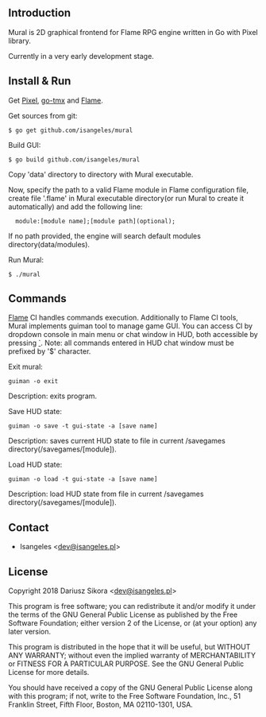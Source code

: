 ## Introduction

  Mural is 2D graphical frontend for Flame RPG engine written in Go with Pixel library.

  Currently in a very early development stage.
  
## Install & Run

  Get [Pixel](https://github.com/faiface/pixel), [go-tmx](https://github.com/salviati/go-tmx/tree/master/tmx) and [Flame](https://github.com/Isangeles/flame).

  Get sources from git:
```
$ go get github.com/isangeles/mural
```

  Build GUI:
```
$ go build github.com/isangeles/mural
```

Copy 'data' directory to directory with Mural executable.

Now, specify the path to a valid Flame module in Flame configuration file,
create file '.flame' in Mural executable directory(or run Mural to create it
automatically) and add the following line:
```
  module:[module name];[module path](optional);
```
If no path provided, the engine will search default modules directory(data/modules).


  Run Mural:
```
$ ./mural
```

## Commands
[Flame](https://github.com/Isangeles/flame) CI handles commands execution.
Additionally to Flame CI tools, Mural implements guiman tool to manage game GUI.
You can access CI by dropdown console in main menu or chat window in HUD,
both accessible by pressing [`](grave).
Note: all commands entered in HUD chat window must be prefixed by '$' character.

  Exit mural:
```
guiman -o exit
```
Description: exits program.

  Save HUD state:
```
guiman -o save -t gui-state -a [save name]
```
Description: saves current HUD state to file in current /savegames directory(/savegames/[module]).

  Load HUD state:
```
guiman -o load -t gui-state -a [save name]
```
Description: load HUD state from file in current /savegames directory(/savegames/[module]).


## Contact
* Isangeles <<dev@isangeles.pl>>

## License

Copyright 2018 Dariusz Sikora <<dev@isangeles.pl>>
 
This program is free software; you can redistribute it and/or modify
it under the terms of the GNU General Public License as published by
the Free Software Foundation; either version 2 of the License, or
(at your option) any later version.
 
This program is distributed in the hope that it will be useful,
but WITHOUT ANY WARRANTY; without even the implied warranty of
MERCHANTABILITY or FITNESS FOR A PARTICULAR PURPOSE.  See the
GNU General Public License for more details.
 
You should have received a copy of the GNU General Public License
along with this program; if not, write to the Free Software
Foundation, Inc., 51 Franklin Street, Fifth Floor, Boston,
MA 02110-1301, USA.